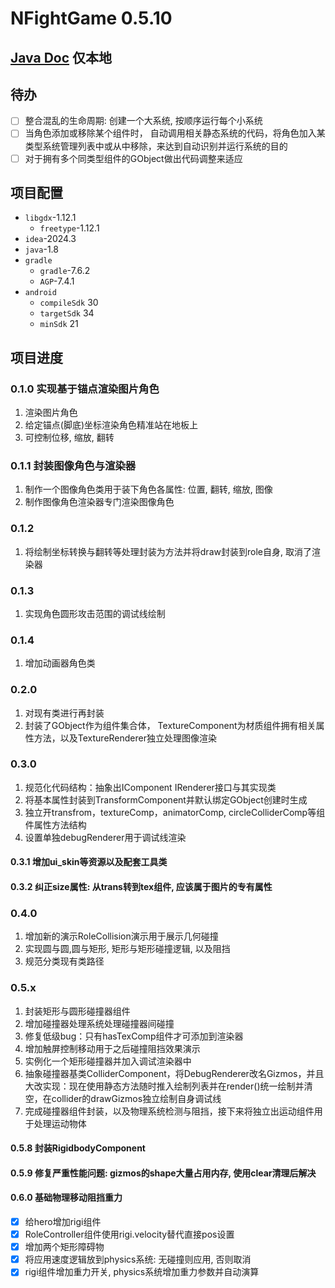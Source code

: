 # NFightGame 0.5.10

## [Java Doc](readme/docs/javadoc/index.html) 仅本地

## 待办
- [ ] 整合混乱的生命周期: 创建一个大系统, 按顺序运行每个小系统
- [ ] 当角色添加或移除某个组件时， 自动调用相关静态系统的代码，将角色加入某类型系统管理列表中或从中移除，来达到自动识别并运行系统的目的
- [ ] 对于拥有多个同类型组件的GObject做出代码调整来适应

## 项目配置
- `libgdx`-1.12.1
  - `freetype`-1.12.1
- ``idea``-2024.3
- `java`-1.8
- `gradle`
  - `gradle`-7.6.2
  - `AGP`-7.4.1
- `android`
  - `compileSdk` 30
  - `targetSdk` 34
  - `minSdk` 21

## 项目进度
### 0.1.0 实现基于锚点渲染图片角色
1. 渲染图片角色
2. 给定锚点(脚底)坐标渲染角色精准站在地板上
3. 可控制位移, 缩放, 翻转

### 0.1.1 封装图像角色与渲染器
1. 制作一个图像角色类用于装下角色各属性: 位置, 翻转, 缩放, 图像
2. 制作图像角色渲染器专门渲染图像角色

### 0.1.2
1. 将绘制坐标转换与翻转等处理封装为方法并将draw封装到role自身, 取消了渲染器

### 0.1.3
1. 实现角色圆形攻击范围的调试线绘制

### 0.1.4
1. 增加动画器角色类

### 0.2.0
1. 对现有类进行再封装
2. 封装了GObject作为组件集合体， TextureComponent为材质组件拥有相关属性方法，以及TextureRenderer独立处理图像渲染

### 0.3.0
1. 规范化代码结构：抽象出IComponent IRenderer接口与其实现类
2. 将基本属性封装到TransformComponent并默认绑定GObject创建时生成
3. 独立开transfrom，textureComp，animatorComp, circleColliderComp等组件属性方法结构
4. 设置单独debugRenderer用于调试线渲染

#### 0.3.1 增加ui_skin等资源以及配套工具类

#### 0.3.2 纠正size属性: 从trans转到tex组件, 应该属于图片的专有属性

### 0.4.0
1. 增加新的演示RoleCollision演示用于展示几何碰撞
2. 实现圆与圆,圆与矩形, 矩形与矩形碰撞逻辑, 以及阻挡
3. 规范分类现有类路径

### 0.5.x
1. 封装矩形与圆形碰撞器组件
2. 增加碰撞器处理系统处理碰撞器间碰撞 
3. 修复低级bug：只有hasTexComp组件才可添加到渲染器
4. 增加触屏控制移动用于之后碰撞阻挡效果演示 
5. 实例化一个矩形碰撞器并加入调试渲染器中 
6. 抽象碰撞器基类ColliderComponent，将DebugRenderer改名Gizmos，并且大改实现：现在使用静态方法随时推入绘制列表并在render()统一绘制并清空，在collider的drawGizmos独立绘制自身调试线 
7. 完成碰撞器组件封装，以及物理系统检测与阻挡，接下来将独立出运动组件用于处理运动物体

#### 0.5.8 封装RigidbodyComponent

#### 0.5.9 修复严重性能问题: gizmos的shape大量占用内存, 使用clear清理后解决

#### 0.6.0 基础物理移动阻挡重力
- [x] 给hero增加rigi组件
- [x] RoleController组件使用rigi.velocity替代直接pos设置
- [x] 增加两个矩形障碍物
- [x] 将应用速度逻辑放到physics系统: 无碰撞则应用, 否则取消
- [x] rigi组件增加重力开关, physics系统增加重力参数并自动演算
